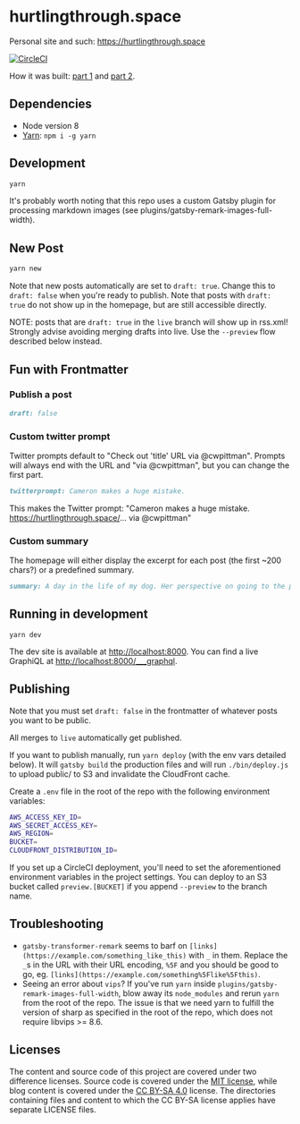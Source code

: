 # hurtlingthrough.space

Personal site and such: https://hurtlingthrough.space

[![CircleCI](https://circleci.com/gh/cameronwp/hurtling-through-space/tree/live.svg?style=shield&circle-token=471090fb75fbeb5b65d53f583c230c1232817f0e)](https://circleci.com/gh/cameronwp/hurtling-through-space/tree/live)

How it was built: [part 1](https://hurtlingthrough.space/posts/20171204-building-a-blog/) and [part 2](https://hurtlingthrough.space/posts/20171210-controlling-caches/).

## Dependencies

* Node version 8
* [Yarn](https://yarnpkg.com/): `npm i -g yarn`

## Development

```sh
yarn
```

It's probably worth noting that this repo uses a custom Gatsby plugin for processing markdown images (see plugins/gatsby-remark-images-full-width).

## New Post

```sh
yarn new
```

Note that new posts automatically are set to `draft: true`. Change this to `draft: false` when you're ready to publish. Note that posts with `draft: true` do not show up in the homepage, but are still accessible directly.

NOTE: posts that are `draft: true` in the `live` branch will show up in rss.xml! Strongly advise avoiding merging drafts into live. Use the `--preview` flow described below instead.

## Fun with Frontmatter

### Publish a post

```markdown
draft: false
```

### Custom twitter prompt

Twitter prompts default to "Check out 'title' URL via @cwpittman". Prompts will always end with the URL and "via @cwpittman", but you can change the first part.

```markdown
twitterprompt: Cameron makes a huge mistake.
```

This makes the Twitter prompt: "Cameron makes a huge mistake. https://hurtlingthrough.space/... via @cwpittman"

### Custom summary

The homepage will either display the excerpt for each post (the first ~200 chars?) or a predefined summary.

```markdown
summary: A day in the life of my dog. Her perspective on going to the park, sniffing butts, and more with lots of pictures.
```

## Running in development

`yarn dev`

The dev site is available at [http://localhost:8000](http://localhost:8000). You can find a live GraphiQL at [http://localhost:8000/___graphql](http://localhost:8000/___graphql).

## Publishing

Note that you must set `draft: false` in the frontmatter of whatever posts you
want to be public.

All merges to `live` automatically get published.

If you want to publish manually, run `yarn deploy` (with the env vars detailed below). It will `gatsby build` the production files and will run `./bin/deploy.js` to upload public/ to S3 and invalidate the CloudFront cache.

Create a `.env` file in the root of the repo with the following environment variables:

```sh
AWS_ACCESS_KEY_ID=
AWS_SECRET_ACCESS_KEY=
AWS_REGION=
BUCKET=
CLOUDFRONT_DISTRIBUTION_ID=
```

If you set up a CircleCI deployment, you'll need to set the aforementioned environment variables in the project settings. You can deploy to an S3 bucket called `preview.[BUCKET]` if you append `--preview` to the branch name.

## Troubleshooting

* `gatsby-transformer-remark` seems to barf on `[links](https://example.com/something_like_this)` with `_` in them. Replace the `_`s in the URL with their URL encoding, `%5F` and you should be good to go, eg. `[links](https://example.com/something%5Flike%5Fthis)`.
* Seeing an error about `vips`? If you've run `yarn` inside `plugins/gatsby-remark-images-full-width`, blow away its `node_modules` and rerun `yarn` from the root of the repo. The issue is that we need yarn to fulfill the version of sharp as specified in the root of the repo, which does not require libvips >= 8.6.

## Licenses

The content and source code of this project are covered under two difference licenses. Source code is covered under the [MIT license](https://opensource.org/licenses/MIT), while blog content is covered under the [CC BY-SA 4.0](https://creativecommons.org/licenses/by-sa/4.0/) license. The directories containing files and content to which the CC BY-SA license applies have separate LICENSE files.
